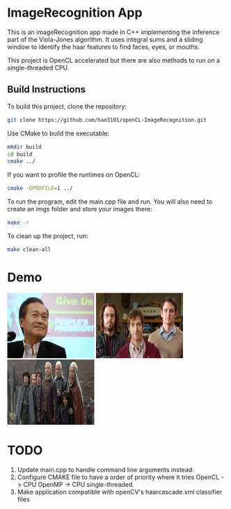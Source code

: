 # ImageRecognition App

This is an imageRecognition app made in C++ implementing the inference part of the Viola-Jones algorithm. It uses integral sums and a sliding window to identify the haar features to find faces, eyes, or mouths.

This project is OpenCL accelerated but there are also methods to run on a single-threaded CPU.

## Build Instructions

To build this project, clone the repository:

```bash
git clone https://github.com/han3101/openCL-ImageRecognition.git
```

Use CMake to build the executable:

```bash
mkdir build
cd build
cmake ../
```

If you want to profile the runtimes on OpenCL:

```bash
cmake -DPROFILE=1 ../
```

To run the program, edit the main.cpp file and run. You will also need to create an imgs folder and store your images there:
```bash
make -r
```
To clean up the project, run:
```bash
make clean-all
```

# Demo
<img src="./demo_imgs/tkl.jpeg" alt="TKL" width="200" height="150">
<img src="./demo_imgs/demo.jpeg" alt="stock" width="200" height="150">
<img src="./demo_imgs/hotd.jpeg" alt="hotd" width="200" height="150">

# TODO
1. Update main.cpp to handle command line arguments instead.
2. Configure CMAKE file to have a order of priority where it tries OpenCL -> CPU OpenMP -> CPU single-threaded. 
3. Make application compatible with openCV's haarcascade.xml classifier files


